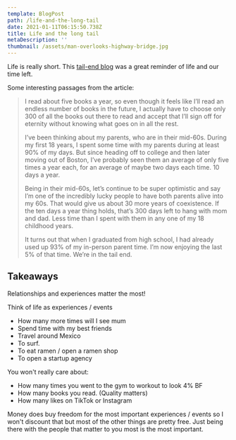 ```yaml
---
template: BlogPost
path: /life-and-the-long-tail
date: 2021-01-11T06:15:50.738Z
title: Life and the long tail
metaDescription: ''
thumbnail: /assets/man-overlooks-highway-bridge.jpg
---
```

Life is really short. This [tail-end blog](https://waitbutwhy.com/2015/12/the-tail-end.html) was a great reminder of life and our time left.

Some interesting passages from the article: 

> I read about five books a year, so even though it feels like I’ll read an endless number of books in the future, I actually have to choose only 300 of all the books out there to read and accept that I’ll sign off for eternity without knowing what goes on in all the rest.
>
> I’ve been thinking about my parents, who are in their mid-60s. During my first 18 years, I spent some time with my parents during at least 90% of my days. But since heading off to college and then later moving out of Boston, I’ve probably seen them an average of only five times a year each, for an average of maybe two days each time. 10 days a year.
>
> Being in their mid-60s, let’s continue to be super optimistic and say I’m one of the incredibly lucky people to have both parents alive into my 60s. That would give us about 30 more years of coexistence. If the ten days a year thing holds, that’s 300 days left to hang with mom and dad. Less time than I spent with them in any one of my 18 childhood years.
>
> It turns out that when I graduated from high school, I had already used up 93% of my in-person parent time. I’m now enjoying the last 5% of that time. We’re in the tail end.

## Takeaways

Relationships and experiences matter the most!

Think of life as experiences / events

* How many more times will I see mum
* Spend time with my best friends
* Travel around Mexico
* To surf.
* To eat ramen / open a ramen shop
* To open a startup agency

You won't really care about:

* How many times you went to the gym to workout to look 4% BF
* How many books you read. (Quality matters)
* How many likes on TikTok or Instagram

Money does buy freedom for the most important experiences / events so I won't discount that but most of the other things are pretty free. Just being there with the people that matter to you most is the most important.
